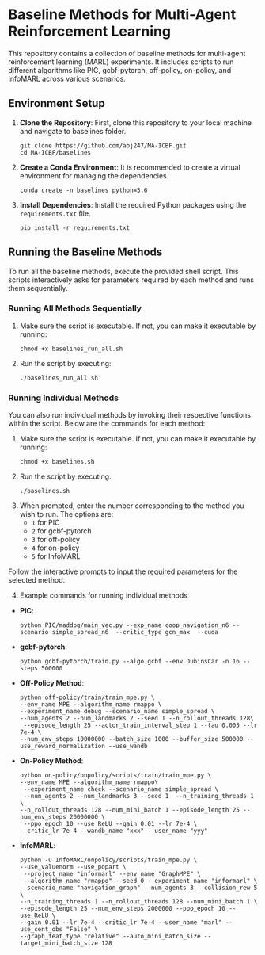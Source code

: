 # Baseline Methods for Multi-Agent Reinforcement Learning

This repository contains a collection of baseline methods for multi-agent reinforcement learning (MARL) experiments. It includes scripts to run different algorithms like PIC, gcbf-pytorch, off-policy, on-policy, and InfoMARL across various scenarios.

## Environment Setup

1. **Clone the Repository**: First, clone this repository to your local machine and navigate to baselines folder.
    ```
    git clone https://github.com/abj247/MA-ICBF.git
    cd MA-ICBF/baselines
    ```
2. **Create a Conda Environment**: It is recommended to create a virtual environment for managing the dependencies.
    ```
    conda create -n baselines python=3.6
    ```
3. **Install Dependencies**: Install the required Python packages using the `requirements.txt` file.
    ```
    pip install -r requirements.txt
    ```

## Running the Baseline Methods

To run all the baseline methods, execute the provided shell script. This scripts interactively asks for parameters required by each method and runs them sequentially. 

### Running All Methods Sequentially

1. Make sure the script is executable. If not, you can make it executable by running:
    ```
    chmod +x baselines_run_all.sh
    ```
2. Run the script by executing:
    ```
    ./baselines_run_all.sh
    ```

### Running Individual Methods

You can also run individual methods by invoking their respective functions within the script. Below are the commands for each method:

1. Make sure the script is executable. If not, you can make it executable by running:
    ```
    chmod +x baselines.sh
    ```
2. Run the script by executing:
    ```
    ./baselines.sh

3. When prompted, enter the number corresponding to the method you wish to run. The options are:
    - `1` for PIC
    - `2` for gcbf-pytorch
    - `3` for off-policy
    - `4` for on-policy
    - `5` for InfoMARL

Follow the interactive prompts to input the required parameters for the selected method.

4. Example commands for running individual methods

- **PIC**: 
    ```
    python PIC/maddpg/main_vec.py --exp_name coop_navigation_n6 --scenario simple_spread_n6  --critic_type gcn_max  --cuda
    
    ```
- **gcbf-pytorch**: 
    ```
    python gcbf-pytorch/train.py --algo gcbf --env DubinsCar -n 16 --steps 500000
    
    ```
- **Off-Policy Method**: 
    ```
    python off-policy/train/train_mpe.py \
    --env_name MPE --algorithm_name rmappo \
    --experiment_name debug --scenario_name simple_spread \
    --num_agents 2 --num_landmarks 2 --seed 1 --n_rollout_threads 128\
     --episode_length 25 --actor_train_interval_step 1 --tau 0.005 --lr 7e-4 \
    --num_env_steps 10000000 --batch_size 1000 --buffer_size 500000 --use_reward_normalization --use_wandb
    
    ```
- **On-Policy Method**: 
    ```
    python on-policy/onpolicy/scripts/train/train_mpe.py \
    --env_name MPE --algorithm_name rmappo\
     --experiment_name check --scenario_name simple_spread \
     --num_agents 2 --num_landmarks 3 --seed 1  --n_training_threads 1 \
    --n_rollout_threads 128 --num_mini_batch 1 --episode_length 25 --num_env_steps 20000000 \
     --ppo_epoch 10 --use_ReLU --gain 0.01 --lr 7e-4 \
    --critic_lr 7e-4 --wandb_name "xxx" --user_name "yyy"
    
    ```
- **InfoMARL**: 
    ```
    python -u InfoMARL/onpolicy/scripts/train_mpe.py \
    --use_valuenorm --use_popart \
     --project_name "informarl" --env_name "GraphMPE" \
     --algorithm_name "rmappo" --seed 0 --experiment_name "informarl" \
    --scenario_name "navigation_graph" --num_agents 3 --collision_rew 5 \
    --n_training_threads 1 --n_rollout_threads 128 --num_mini_batch 1 \
    --episode_length 25 --num_env_steps 2000000 --ppo_epoch 10 --use_ReLU \
    --gain 0.01 --lr 7e-4 --critic_lr 7e-4 --user_name "marl" --use_cent_obs "False" \
    --graph_feat_type "relative" --auto_mini_batch_size --target_mini_batch_size 128
    
    ```



